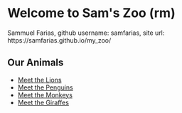  <!-- 
 <!DOCTYPE html>
<html lang="en">
<head>
  <meta charset="UTF-8">
  <!--  <title>Sam's Zoo</title>  -->
</head>
<body>

  <h1>Welcome to Sam's Zoo (rm)</h1>
Sammuel Farias, github username: samfarias, site url: https://samfarias.github.io/my_zoo/
  <nav>
    <h2>Our Animals</h2>
    <ul>
      <li><a href="pages/lions.html">Meet the Lions</a></li>
      <li><a href="pages/penguins.html">Meet the Penguins</a></li>
      <li><a href="pages/monkeys.html">Meet the Monkeys</a></li>
      <li><a href="pages/giraffes.html">Meet the Giraffes</a></li>
    </ul>
  </nav>

</body>
</html>

